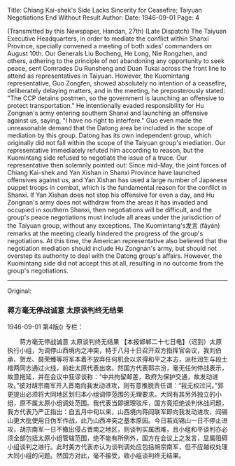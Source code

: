 Title: Chiang Kai-shek's Side Lacks Sincerity for Ceasefire; Taiyuan Negotiations End Without Result
Author:
Date: 1946-09-01
Page: 4

(Transmitted by this Newspaper, Handan, 27th) (Late Dispatch) The Taiyuan Executive Headquarters, in order to mediate the conflict within Shanxi Province, specially convened a meeting of both sides' commanders on August 10th. Our Generals Liu Bocheng, He Long, Nie Rongzhen, and others, adhering to the principle of not abandoning any opportunity to seek peace, sent Comrades Du Runsheng and Duan Tukai across the front line to attend as representatives in Taiyuan. However, the Kuomintang representative, Guo Zongfen, showed absolutely no intention of a ceasefire, deliberately delaying matters, and in the meeting, he preposterously stated: "The CCP detains postmen, so the government is launching an offensive to protect transportation." He intentionally evaded responsibility for Hu Zongnan's army entering southern Shanxi and launching an offensive against us, saying, "I have no right to interfere." Guo even made the unreasonable demand that the Datong area be included in the scope of mediation by this group. Datong has its own independent group, which originally did not fall within the scope of the Taiyuan group's mediation. Our representative immediately refuted him according to reason, but the Kuomintang side refused to negotiate the issue of a truce. Our representative then solemnly pointed out: Since mid-May, the joint forces of Chiang Kai-shek and Yan Xishan in Shanxi Province have launched offensives against us, and Yan Xishan has used a large number of Japanese puppet troops in combat, which is the fundamental reason for the conflict in Shanxi. If Yan Xishan does not stop his offensive for even a day, and Hu Zongnan's army does not withdraw from the areas it has invaded and occupied in southern Shanxi, then negotiations will be difficult, and the group's peace negotiations must include all areas under the jurisdiction of the Taiyuan group, without any exceptions. The Kuomintang's发言 (fāyán) remarks at the meeting clearly hindered the progress of the group's negotiations. At this time, the American representative also believed that the negotiation mediation should include Hu Zongnan's army, but should not overstep its authority to deal with the Datong group's affairs. However, the Kuomintang side did not accept this at all, resulting in no outcome from the group's negotiations.



<hr /> 

Original: 


### 蒋方毫无停战诚意  太原谈判终无结果

1946-09-01
第4版()
专栏：

　　蒋方毫无停战诚意
    太原谈判终无结果
    【本报邯郸二十七日电】（迟到）太原执行小组，为调停山西境内之冲突，特于八月十日召开双方指挥官会议，我刘伯承、贺龙、聂荣臻等将军本着不放弃任何机会以求得和平之本志，派杜润生与段土楷两同志通过火线，前赴太原代表出席。然国方代表郭宗汾，毫无任何停战表示，故意拖延，并在会议中狂谬谈称：“中共拘留邮差，政府为保护交通，故发动进攻。”彼对胡宗南军开入晋南向我发动进攻，则有意推脱责任谓：“我无权过问。”郭更提出必须将大同地区划归本小组调停范围的无理要求。大同有其另外独立的小组，原不属太原小组调处范围。我代表当即据理驳斥，国方竟拒绝谈判休战问题，我方代表乃严正指出：自五月中旬以来，山西境内蒋阎联军即向我发动进攻，阎锡山更大批使用日伪军作战，此乃山西冲突之基本原因。今日若阎锡山一日不停止进攻，胡宗南军一日不撤出侵占晋南之地区，则谈判实属困难，且小组和平谈判亦必须全部包括太原小组管辖范围，绝不能有所例外，国方在会议上之发言，显属阻碍小组谈判之进行。此时美方代表亦认为谈判调处应包括胡宗南军，但不应越权处理大同小组的问题。然国方对此，毫不接受，致小组谈判终无结果。
